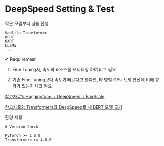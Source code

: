# DeepSpeed Setting & Test

작은 모델부터 실습 진행

```
Vanlila Transformer
BERT
BART
LLaMa
...
```

✔ Requirement

1. Fine Tuning시, 속도와 리소스를 모니터링 하여 비교 필요

2. 기존 Fine Tuning보다 속도가 빠르다고 한다면, 타 병렬 GPU 모델 연산에 비해 효과가 있는지 체크 필요

[참고자료1: Huggingface + DeepSpeed + FairScale](https://junbuml.ee/huggingface-deepspeed-fairscale)

[참고자료2: Transformers와 DeepSpeed로 새 BERT 모델 굽기](https://junbuml.ee/transformers-deepspeed-new-bert-model)

환경 세팅

```
# Version Check 

PyTorch >= 1.8.0
Transformers >= 4.6.0
```

